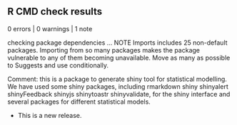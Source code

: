 ## R CMD check results

0 errors | 0 warnings | 1 note

checking package dependencies ... NOTE
Imports includes 25 non-default packages.
Importing from so many packages makes the package vulnerable to any of them becoming unavailable.  Move as many as possible to Suggests and use conditionally.

Comment: this is a package to generate shiny tool for statistical modelling. We have used some shiny packages, including rmarkdown shiny shinyalert shinyFeedback shinyjs shinytoastr shinyvalidate, for the shiny interface and several packages for different statistical models.   


* This is a new release.

